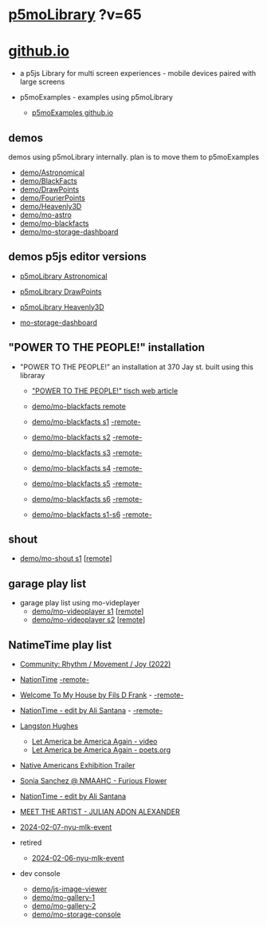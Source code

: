 # [p5moLibrary](https://github.com/molab-itp/p5moLibrary) ?v=65

# [github.io](https://molab-itp.github.io/p5moLibrary/src?v=65)

- a p5js Library for multi screen experiences - mobile devices paired with large screens

- p5moExamples - examples using p5moLibrary

  - [ p5moExamples github.io ](https://molab-itp.github.io/p5moExamples)

## demos

demos using p5moLibrary internally. plan is to move them to p5moExamples

- [demo/Astronomical](demo/Astronomical?v=65)
- [demo/BlackFacts](demo/BlackFacts?v=65)
- [demo/DrawPoints](demo/DrawPoints?v=65)
- [demo/FourierPoints](demo/FourierPoints?v=65)
- [demo/Heavenly3D](demo/Heavenly3D?v=65)
- [demo/mo-astro](demo/mo-astro?v=65)
- [demo/mo-blackfacts](demo/mo-blackfacts?v=65)
- [demo/mo-storage-dashboard](demo/mo-storage-dashboard?v=65)

## demos p5js editor versions

- [p5moLibrary Astronomical](https://editor.p5js.org/jht9629-nyu/sketches/iIIAb8KIDr)

- [p5moLibrary DrawPoints](https://editor.p5js.org/jht9629-nyu/sketches/TQyVoswjQ)

- [p5moLibrary Heavenly3D](https://editor.p5js.org/jht9629-nyu/sketches/6VM5IMP4m)

- [mo-storage-dashboard](https://editor.p5js.org/jht9629-nyu/sketches/Osz28nOS9)

## "POWER TO THE PEOPLE!" installation

- "POWER TO THE PEOPLE!" an installation at 370 Jay st. built using this libraray

  - ["POWER TO THE PEOPLE!" tisch web article](https://tisch.nyu.edu/itp/news/spring-2024/community-facing-interactive-installations-on-the-ground-floor-o)

  - [demo/mo-blackfacts remote](demo/mo-blackfacts?v=65)
  - [demo/mo-blackfacts s1](demo/mo-blackfacts?v=65&group=s1&qrcode=mo-blackfacts-qrcode-1.png) [-remote-](demo/mo-blackfacts?v=65&group=s1)
  - [demo/mo-blackfacts s2](demo/mo-blackfacts?v=65&group=s2&qrcode=mo-blackfacts-qrcode-2.png) [-remote-](demo/mo-blackfacts?v=65&group=s2)
  - [demo/mo-blackfacts s3](demo/mo-blackfacts?v=65&group=s3&qrcode=mo-blackfacts-qrcode-3.png) [-remote-](demo/mo-blackfacts?v=65&group=s3)
  - [demo/mo-blackfacts s4](demo/mo-blackfacts?v=65&group=s4&qrcode=mo-blackfacts-qrcode-4.png) [-remote-](demo/mo-blackfacts?v=65&group=s4)
  - [demo/mo-blackfacts s5](demo/mo-blackfacts?v=65&group=s5&qrcode=mo-blackfacts-qrcode-5.png) [-remote-](demo/mo-blackfacts?v=65&group=s5)
  - [demo/mo-blackfacts s6](demo/mo-blackfacts?v=65&group=s6&qrcode=mo-blackfacts-qrcode-6.png) [-remote-](demo/mo-blackfacts?v=65&group=s6)
  - [demo/mo-blackfacts s1-s6](demo/mo-blackfacts?v=65&group=s1,s2,s3,s4,s5,s6&qrcode=mo-blackfacts-qrcode-1-6.png) [-remote-](demo/mo-blackfacts?v=65&group=s1,s2,s3,s4,s5,s6)

## shout

- [demo/mo-shout s1](demo/mo-shout?v=65&group=s1&qrcode=mo-shout-qrcode-1.png) [[remote](qrcode/mo-shout.html?v=65&group=s1)]
<!-- https://molab-itp.github.io/p5moLibrary/src/qrcode/mo-shout.html?group=s1 -->

## garage play list

- garage play list using mo-videplayer
  - [demo/mo-videoplayer s1](demo/mo-videoplayer?v=65&group=s1&qrcode=mo-videoplayer-qrcode-1.png)
    [[remote](qrcode/mo-videoplayer.html?v=65&group=s1)]
  - [demo/mo-videoplayer s2](demo/mo-videoplayer?v=65&group=s2&qrcode=mo-videoplayer-qrcode-2.png)
    [[remote](qrcode/mo-videoplayer.html?v=65&group=s2)]

## NatimeTime play list

- [Community: Rhythm / Movement / Joy (2022)](demo/mo-videoplayer/index.html?playlist=8HfVf69nUX0)

- [NationTime](demo/mo-videoplayer/index.html?qrcode=NationTime.png) [-remote-](demo/mo-videoplayer/index.html)

- [Welcome To My House by Fils D Frank](demo/mo-videoplayer/?playlist=kinLtCLHYvo&title=Welcome%20To%20My%20House%20by%20Fils%20D%20Frank&qrcode=NationTime.png) - [-remote-](demo/mo-videoplayer/?playlist=kinLtCLHYvo&title=Welcome%20To%20My%20House%20by%20Fils%20D%20Frank)

- [NationTime - edit by Ali Santana](demo/mo-videoplayer/?playlist=-UtKxghWlvY&title=NationTime%20-%20ELUCID%20-%20BETAMAX&qrcode=NationTime.png) - [-remote-](demo/mo-videoplayer/?playlist=-UtKxghWlvY&title=NationTime%20-%20ELUCID%20-%20BETAMAX)

- [Langston Hughes ](demo/BlackFacts?playlist=XzI3huqpCi4)

  - [Let America be America Again - video](demo/mo-blackfacts?playlist=CFNM8GB_Yp0&title=%E2%98%85)
  - [Let America be America Again - poets.org](https://poets.org/poem/let-america-be-america-again)

- [Native Americans Exhibition Trailer](demo/BlackFacts?playlist=hpjNGTYvpxw)

- [Sonia Sanchez @ NMAAHC - Furious Flower](demo/mo-blackfacts?playlist=FNLp8e-cfgk&title=Sonia%20Sanchez)

- [NationTime - edit by Ali Santana](demo/mo-videoplayer?playlist=-UtKxghWlvY&title=NationTime%20-%20ELUCID%20-%20BETAMAX&qrcode=NationTime.png)

- [MEET THE ARTIST - JULIAN ADON ALEXANDER](demo/mo-blackfacts?playlist=wk0La_2igws&title=MEET%20THE%20ARTIST%20-%20JULIAN%20ADON%20ALEXANDE%20-%20What%20it%20is&qrcode=JULIAN.png)

- [2024-02-07-nyu-mlk-event](demo/mo-blackfacts?playlist=lG758MniLYg&qrcode=annoucement-01.png&title=2024-02-07-nyu-mlk-event)

- retired

  - [2024-02-06-nyu-mlk-event](demo/mo-blackfacts?playlist=zbRz5xTaLYI&qrcode=annoucement-01.png&title=2024-02-06-nyu-mlk-event)
  <!-- - [Weapons of White Destruction - TJ](demo/mo-blackfacts?playlist=ob8YQPGJiHY&title=Weapons%20of%20White%20Destruction%20-%20TJ&&qrcode=TJ.png) -->

- dev console

  - [demo/js-image-viewer](demo/js-image-viewer?v=65)
  - [demo/mo-gallery-1](demo/mo-gallery-1?v=65)
  - [demo/mo-gallery-2](demo/mo-gallery-2?v=65)
  - [demo/mo-storage-console](demo/mo-storage-console?v=65)

<!--

- retired
  - [demo/mo-astro-host-0](demo/mo-astro-host-0?v=65)
  - [demo/mo-astro-host-1](demo/mo-astro-host-1?v=65)
  - [demo/mo-astro-remote-0](demo/mo-astro-remote-0?v=65)
  - [demo/mo-astro-remote-1](demo/mo-astro-remote-1?v=65)

  - [demo/mo-blackfacts-host](demo/mo-blackfacts-host?v=65)
  - [demo/mo-blackfacts-remote](demo/mo-blackfacts-remote?v=65)

# https://www.youtube.com/watch?v=hpjNGTYvpxw
# The Land Carries Our Ancestors: Contemporary Art by Native Americans Exhibition Trailer

 -->
